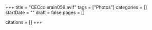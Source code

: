 +++
title = "CECcolerain059.avif"
tags = ["Photos"]
categories = []
startDate = ""
draft = false
pages = []

citations = []
+++
